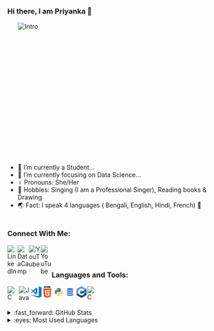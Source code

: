 
### Hi there, I am Priyanka 👋

<!--
**priyan-2020/priyan-2020** is a ✨ _special_ ✨ repository because its `README.md` (this file) appears on your GitHub profile.

Here are some ideas to get you started: -->
<img align="right" alt="Intro" width="480px" height="320px" src="https://user-images.githubusercontent.com/69049082/120998681-1ffd6500-c7aa-11eb-8ec3-b67e28250330.gif" />

- 🔭 I’m currently a Student...
- 🌱 I’m currently focusing on Data Science... 
-  ♀️ Pronouns: She/Her
- 🎵 Hobbies: Singing (I am a Professional Singer), Reading books & Drawing
- 🌏 Fact: I speak 4 languages ( Bengali, English, Hindi, French) 🤪
 <br/> <br/>
### Connect With Me:
[<img align="left" alt="LinkedIn" width="23px" src="https://cdn.jsdelivr.net/npm/simple-icons@v3/icons/linkedin.svg" />][linkedin]

[<img align="left" alt="DataCamp" width="26px" src="https://cdn.jsdelivr.net/npm/simple-icons@3.13.0/icons/datacamp.svg" />][Datacamp]

[<img align="left" alt="YouTube" width="27px" src="https://cdn.jsdelivr.net/npm/simple-icons@3.13.0/icons/youtube.svg" />][youtube]

[<img align="left" alt="YouTube" width="25px" src="https://cdn.jsdelivr.net/npm/simple-icons@3.13.0/icons/codeforces.svg" />][Cf]

<br/> <br/>


### Languages and Tools:
<img align="left" alt="C" width="26px" src="https://cdn.jsdelivr.net/npm/simple-icons@3.13.0/icons/c.svg" />
<img align="left" alt="Java" width="26px" src="https://cdn.jsdelivr.net/npm/simple-icons@3.13.0/icons/java.svg" />
<img align="left" alt="Visual Studio Code" width="26px" src="https://raw.githubusercontent.com/github/explore/80688e429a7d4ef2fca1e82350fe8e3517d3494d/topics/visual-studio-code/visual-studio-code.png" />
<img align="left" alt="HTML5" width="26px" src="https://raw.githubusercontent.com/github/explore/80688e429a7d4ef2fca1e82350fe8e3517d3494d/topics/html/html.png" />
<img align="left" alt="python" width="26px" src="https://raw.githubusercontent.com/github/explore/80688e429a7d4ef2fca1e82350fe8e3517d3494d/topics/python/python.png" />
<img align="left" alt="SQL" width="26px" src="https://raw.githubusercontent.com/github/explore/80688e429a7d4ef2fca1e82350fe8e3517d3494d/topics/sql/sql.png" />
<img align="left" alt="C++" width="26px" src="https://raw.githubusercontent.com/github/explore/80688e429a7d4ef2fca1e82350fe8e3517d3494d/topics/cpp/cpp.png" />
<img align="left" alt="C" width="26px" src="https://cdn.jsdelivr.net/npm/simple-icons@3.13.0/icons/androidstudio.svg" />

<br />
<br />
<br/>
<details>
  <summary>:fast_forward: GitHub Stats</summary>

  <img align="left" alt="Priyanka's GitHub Stats" src="https://github-readme-stats.vercel.app/api?username=priyan-2020&show_icons=true&hide_border=true" />

</details>

<details>
  <summary>:eyes: Most Used Languages</summary>
  <img align="left" alt="Priyanka's GitHub Top Languages" src="https://github-readme-stats.vercel.app/api/top-langs/?username=priyan-2020" />
  </details>
  

[youtube]: https://www.youtube.com/channel/UCaQ0YAk-x5tpYN3ntW-Y6dw
[linkedin]: https://www.linkedin.com/in/priyanka-roy-23591b1b1/
[Datacamp]: https://www.datacamp.com/profile/priyankaroy
[Cf]: https://codeforces.com/profile/priyanka_98
[C_]: https://www.codecademy.com/profiles/Priyan_21

